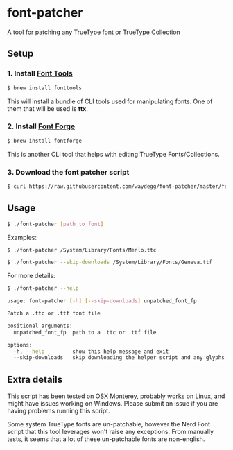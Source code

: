 # font-patcher

A tool for patching any TrueType font or TrueType Collection

## Setup

### 1. Install [Font Tools](https://github.com/fonttools/fonttools)

```bash
$ brew install fonttools
```

This will install a bundle of CLI tools used for manipulating fonts. One of them that
will be used is **ttx**.

### 2. Install [Font Forge](https://github.com/fontforge/fontforge)

```bash
$ brew install fontforge
```

This is another CLI tool that helps with editing TrueType Fonts/Collections.

### 3. Download the font patcher script

```bash
$ curl https://raw.githubusercontent.com/waydegg/font-patcher/master/font-patcher -o font-patcher && chmod +x font-patcher
```

## Usage

```bash
$ ./font-patcher [path_to_font]
```

Examples:

```bash
$ ./font-patcher /System/Library/Fonts/Menlo.ttc

$ ./font-patcher --skip-downloads /System/Library/Fonts/Geneva.ttf
```

For more details:

```bash
$ ./font-patcher --help

usage: font-patcher [-h] [--skip-downloads] unpatched_font_fp

Patch a .ttc or .ttf font file

positional arguments:
  unpatched_font_fp  path to a .ttc or .ttf file

options:
  -h, --help         show this help message and exit
  --skip-downloads   skip downloading the helper script and any glyphs
```

## Extra details

This script has been tested on OSX Monterey, probably works on Linux, and might have
issues working on Windows. Please submit an issue if you are having problems running
this script.

Some system TrueType fonts are un-patchable, however the Nerd Font script that this tool
leverages won't raise any exceptions. From manually tests, it seems that a lot of these
un-patchable fonts are non-english.
